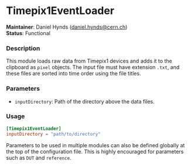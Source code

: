# Timepix1EventLoader
**Maintainer**: Daniel Hynds (<daniel.hynds@cern.ch>)  
**Status**: Functional  

### Description
This module loads raw data from Timepix1 devices and adds it to the clipboard as `pixel` objects. The input file must have extension `.txt`, and these files are sorted into time order using the file titles.

### Parameters
* `inputDirectory`: Path of the directory above the data files.

### Usage
```toml
[Timepix1EventLoader]
inputDirectory = "path/to/directory"
```
Parameters to be used in multiple modules can also be defined globally at the top of the configuration file. This is highly encouraged for parameters such as `DUT` and `reference`.
